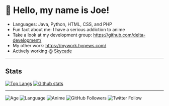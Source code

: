 # 👋 Hello, my name is Joe!

* Languages: Java, Python, HTML, CSS, and PHP
* Fun fact about me: I have a serious addiction to anime
* Take a look at my development group: https://github.com/delta-development/
* My other work: https://mywork.hypews.com/
* Actively working @ [Skycade](https://skycade.net/discord)

***
## Stats
[![Top Langs](https://github-readme-stats.vercel.app/api/top-langs/?username=hypewsthedev&count_private=true&layout=compact)](https://github.com/anuraghazra/github-readme-stats)
[![Github stats](https://github-readme-stats.vercel.app/api?username=hypewsthedev&count_private=true)](https://github.com/anuraghazra/github-readme-stats)


***
![Age](https://img.shields.io/badge/Age-17-success?style=for-the-badge) ![Language](https://img.shields.io/badge/Language-Java-orange?style=for-the-badge) ![Anime](https://img.shields.io/badge/Crippling%20Anime%20Addiction%3F-Yes-critical?style=for-the-badge) ![GitHub Followers](https://img.shields.io/github/followers/hypewsthedev?style=for-the-badge) ![Twitter Follow](https://img.shields.io/twitter/follow/joehosten_?style=for-the-badge)
